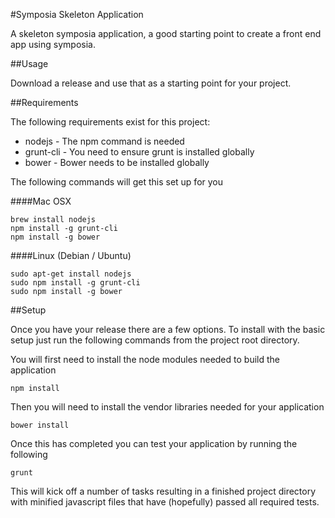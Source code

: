 #Symposia Skeleton Application

A skeleton symposia application, a good starting point to create a front end app using symposia.

##Usage

Download a release and use that as a starting point for your project.

##Requirements

The following requirements exist for this project:

* nodejs - The npm command is needed
* grunt-cli - You need to ensure grunt is installed globally
* bower - Bower needs to be installed globally

The following commands will get this set up for you

####Mac OSX

    brew install nodejs
    npm install -g grunt-cli
    npm install -g bower

####Linux (Debian / Ubuntu)

    sudo apt-get install nodejs
    sudo npm install -g grunt-cli
    sudo npm install -g bower
    
##Setup

Once you have your release there are a few options. To install with the basic setup just run the following commands from the project root directory.

You will first need to install the node modules needed to build the application

    npm install

Then you will need to install the vendor libraries needed for your application

    bower install
    
Once this has completed you can test your application by running the following

    grunt

This will kick off a number of tasks resulting in a finished project directory with minified javascript files that have (hopefully) passed all required tests.